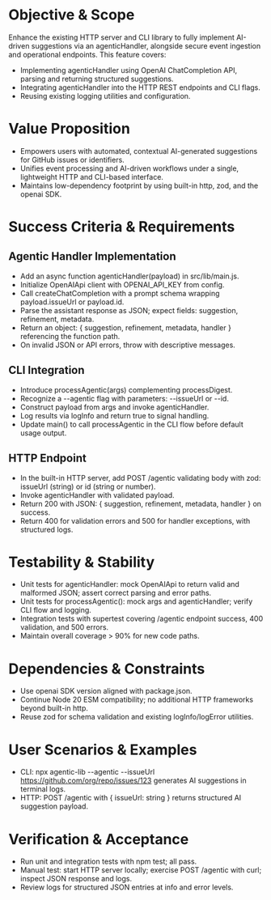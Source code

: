 # Objective & Scope
Enhance the existing HTTP server and CLI library to fully implement AI-driven suggestions via an agenticHandler, alongside secure event ingestion and operational endpoints. This feature covers:

- Implementing agenticHandler using OpenAI ChatCompletion API, parsing and returning structured suggestions.
- Integrating agenticHandler into the HTTP REST endpoints and CLI flags.
- Reusing existing logging utilities and configuration.

# Value Proposition

- Empowers users with automated, contextual AI-generated suggestions for GitHub issues or identifiers.
- Unifies event processing and AI-driven workflows under a single, lightweight HTTP and CLI-based interface.
- Maintains low-dependency footprint by using built-in http, zod, and the openai SDK.

# Success Criteria & Requirements

## Agentic Handler Implementation
- Add an async function agenticHandler(payload) in src/lib/main.js.
- Initialize OpenAIApi client with OPENAI_API_KEY from config.
- Call createChatCompletion with a prompt schema wrapping payload.issueUrl or payload.id.
- Parse the assistant response as JSON; expect fields: suggestion, refinement, metadata.
- Return an object: { suggestion, refinement, metadata, handler } referencing the function path.
- On invalid JSON or API errors, throw with descriptive messages.

## CLI Integration
- Introduce processAgentic(args) complementing processDigest.
- Recognize a --agentic flag with parameters: --issueUrl or --id.
- Construct payload from args and invoke agenticHandler.
- Log results via logInfo and return true to signal handling.
- Update main() to call processAgentic in the CLI flow before default usage output.

## HTTP Endpoint
- In the built-in HTTP server, add POST /agentic validating body with zod: issueUrl (string) or id (string or number).
- Invoke agenticHandler with validated payload.
- Return 200 with JSON: { suggestion, refinement, metadata, handler } on success.
- Return 400 for validation errors and 500 for handler exceptions, with structured logs.

# Testability & Stability
- Unit tests for agenticHandler: mock OpenAIApi to return valid and malformed JSON; assert correct parsing and error paths.
- Unit tests for processAgentic(): mock args and agenticHandler; verify CLI flow and logging.
- Integration tests with supertest covering /agentic endpoint success, 400 validation, and 500 errors.
- Maintain overall coverage > 90% for new code paths.

# Dependencies & Constraints
- Use openai SDK version aligned with package.json.
- Continue Node 20 ESM compatibility; no additional HTTP frameworks beyond built-in http.
- Reuse zod for schema validation and existing logInfo/logError utilities.

# User Scenarios & Examples
- CLI: npx agentic-lib --agentic --issueUrl https://github.com/org/repo/issues/123 generates AI suggestions in terminal logs.
- HTTP: POST /agentic with { issueUrl: string } returns structured AI suggestion payload.

# Verification & Acceptance
- Run unit and integration tests with npm test; all pass.
- Manual test: start HTTP server locally; exercise POST /agentic with curl; inspect JSON response and logs.
- Review logs for structured JSON entries at info and error levels.
